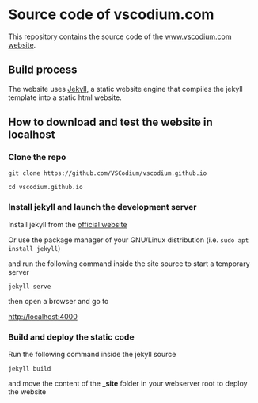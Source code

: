# Source code of vscodium.com

This repository contains the source code of the [www.vscodium.com website](https://www.vscodium.com).


## Build process

The website uses [Jekyll](https://jekyllrb.com/), a static website engine that compiles
the jekyll template into a static html website.

## How to download and test the website in localhost


### Clone the repo
```
git clone https://github.com/VSCodium/vscodium.github.io

cd vscodium.github.io
```

### Install jekyll and launch the development server

Install jekyll from the [official website](https://jekyllrb.com/)

Or use the package manager of your GNU/Linux distribution (i.e. `sudo apt install jekyll`)

and run the following command inside the site source to start a temporary server

```
jekyll serve
```

then open a browser and go to

[http://localhost:4000](http://localhost:4000)


### Build and deploy the static code

Run the following command inside the jekyll source

```
jekyll build
```

and move the content of the **_site** folder in your webserver root to deploy the website
